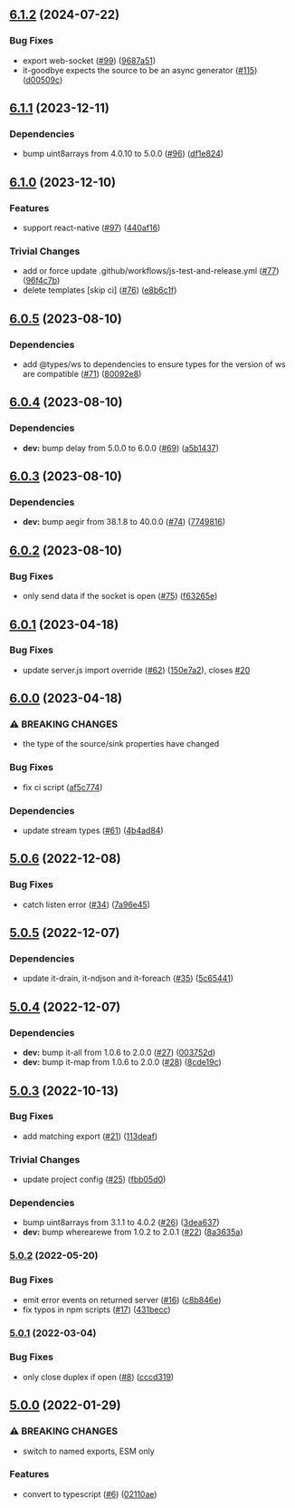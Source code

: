 ## [6.1.2](https://github.com/alanshaw/it-ws/compare/v6.1.1...v6.1.2) (2024-07-22)


### Bug Fixes

* export web-socket ([#99](https://github.com/alanshaw/it-ws/issues/99)) ([9687a51](https://github.com/alanshaw/it-ws/commit/9687a514377724642818227912f264aa53578ee6))
* it-goodbye expects the source to be an async generator ([#115](https://github.com/alanshaw/it-ws/issues/115)) ([d00509c](https://github.com/alanshaw/it-ws/commit/d00509c616415ae02fe4bf36a172688afbdf9fe7))

## [6.1.1](https://github.com/alanshaw/it-ws/compare/v6.1.0...v6.1.1) (2023-12-11)


### Dependencies

* bump uint8arrays from 4.0.10 to 5.0.0 ([#96](https://github.com/alanshaw/it-ws/issues/96)) ([df1e824](https://github.com/alanshaw/it-ws/commit/df1e824e84b197f47c6ecbf943820cb6fe281388))

## [6.1.0](https://github.com/alanshaw/it-ws/compare/v6.0.5...v6.1.0) (2023-12-10)


### Features

* support react-native ([#97](https://github.com/alanshaw/it-ws/issues/97)) ([440af16](https://github.com/alanshaw/it-ws/commit/440af169944d9c703757d548522c25cc4c9502ac))


### Trivial Changes

* add or force update .github/workflows/js-test-and-release.yml ([#77](https://github.com/alanshaw/it-ws/issues/77)) ([96f4c7b](https://github.com/alanshaw/it-ws/commit/96f4c7b032123a23a94a54da8b74251c1db3b3ee))
* delete templates [skip ci] ([#76](https://github.com/alanshaw/it-ws/issues/76)) ([e8b6c1f](https://github.com/alanshaw/it-ws/commit/e8b6c1f4dc9cfb86afe007bd4c0ae3a1b40393e5))

## [6.0.5](https://github.com/alanshaw/it-ws/compare/v6.0.4...v6.0.5) (2023-08-10)


### Dependencies

* add @types/ws to dependencies to ensure types for the version of ws are compatible ([#71](https://github.com/alanshaw/it-ws/issues/71)) ([80092e8](https://github.com/alanshaw/it-ws/commit/80092e805c3ba3e2edd67191be5c6f07446d9cfb))

## [6.0.4](https://github.com/alanshaw/it-ws/compare/v6.0.3...v6.0.4) (2023-08-10)


### Dependencies

* **dev:** bump delay from 5.0.0 to 6.0.0 ([#69](https://github.com/alanshaw/it-ws/issues/69)) ([a5b1437](https://github.com/alanshaw/it-ws/commit/a5b14377053c2ba14a1c3611c989e9191920afda))

## [6.0.3](https://github.com/alanshaw/it-ws/compare/v6.0.2...v6.0.3) (2023-08-10)


### Dependencies

* **dev:** bump aegir from 38.1.8 to 40.0.0 ([#74](https://github.com/alanshaw/it-ws/issues/74)) ([7749816](https://github.com/alanshaw/it-ws/commit/774981645ff0491450068f5d0deb4f7b8d4fb887))

## [6.0.2](https://github.com/alanshaw/it-ws/compare/v6.0.1...v6.0.2) (2023-08-10)


### Bug Fixes

* only send data if the socket is open ([#75](https://github.com/alanshaw/it-ws/issues/75)) ([f63265e](https://github.com/alanshaw/it-ws/commit/f63265e17b8ee979fd2471b9cec0f8e98d0b5fd0))

## [6.0.1](https://github.com/alanshaw/it-ws/compare/v6.0.0...v6.0.1) (2023-04-18)


### Bug Fixes

* update server.js import override ([#62](https://github.com/alanshaw/it-ws/issues/62)) ([150e7a2](https://github.com/alanshaw/it-ws/commit/150e7a2e77f3206fc19521dc67d400f00b3d6483)), closes [#20](https://github.com/alanshaw/it-ws/issues/20)

## [6.0.0](https://github.com/alanshaw/it-ws/compare/v5.0.6...v6.0.0) (2023-04-18)


### ⚠ BREAKING CHANGES

* the type of the source/sink properties have changed

### Bug Fixes

* fix ci script ([af5c774](https://github.com/alanshaw/it-ws/commit/af5c7745f68912debcf04bb6a7214fac1b9834b5))


### Dependencies

* update stream types ([#61](https://github.com/alanshaw/it-ws/issues/61)) ([4b4ad84](https://github.com/alanshaw/it-ws/commit/4b4ad845f1e0615ff2cff603676c87578046bffe))

## [5.0.6](https://github.com/alanshaw/it-ws/compare/v5.0.5...v5.0.6) (2022-12-08)


### Bug Fixes

* catch listen error ([#34](https://github.com/alanshaw/it-ws/issues/34)) ([7a96e45](https://github.com/alanshaw/it-ws/commit/7a96e45ff0c15c51c8901c491e318b44e38226cf))

## [5.0.5](https://github.com/alanshaw/it-ws/compare/v5.0.4...v5.0.5) (2022-12-07)


### Dependencies

* update it-drain, it-ndjson and it-foreach ([#35](https://github.com/alanshaw/it-ws/issues/35)) ([5c65441](https://github.com/alanshaw/it-ws/commit/5c65441e2cd718b5338d9bc570091d4897e1e5e1))

## [5.0.4](https://github.com/alanshaw/it-ws/compare/v5.0.3...v5.0.4) (2022-12-07)


### Dependencies

* **dev:** bump it-all from 1.0.6 to 2.0.0 ([#27](https://github.com/alanshaw/it-ws/issues/27)) ([003752d](https://github.com/alanshaw/it-ws/commit/003752de90da52d27624f16d4d7f06d48f217539))
* **dev:** bump it-map from 1.0.6 to 2.0.0 ([#28](https://github.com/alanshaw/it-ws/issues/28)) ([8cde19c](https://github.com/alanshaw/it-ws/commit/8cde19c59342c39d325c80dc5c54fae469065d4a))

## [5.0.3](https://github.com/alanshaw/it-ws/compare/v5.0.2...v5.0.3) (2022-10-13)


### Bug Fixes

* add matching export ([#21](https://github.com/alanshaw/it-ws/issues/21)) ([113deaf](https://github.com/alanshaw/it-ws/commit/113deaf61121fc0330a7f559a3346cd54746bc07))


### Trivial Changes

* update project config ([#25](https://github.com/alanshaw/it-ws/issues/25)) ([fbb05d0](https://github.com/alanshaw/it-ws/commit/fbb05d0401c4ba021b82f6ec3940a191ffb84a2c))


### Dependencies

* bump uint8arrays from 3.1.1 to 4.0.2 ([#26](https://github.com/alanshaw/it-ws/issues/26)) ([3dea637](https://github.com/alanshaw/it-ws/commit/3dea637fde422091839b00093b9084ee63b0d25b))
* **dev:** bump wherearewe from 1.0.2 to 2.0.1 ([#22](https://github.com/alanshaw/it-ws/issues/22)) ([8a3635a](https://github.com/alanshaw/it-ws/commit/8a3635a5d229c23882a463b1db95a28a714db762))

### [5.0.2](https://github.com/alanshaw/it-ws/compare/v5.0.1...v5.0.2) (2022-05-20)


### Bug Fixes

* emit error events on returned server ([#16](https://github.com/alanshaw/it-ws/issues/16)) ([c8b846e](https://github.com/alanshaw/it-ws/commit/c8b846ee44a8321a0c080b039a05e975162c8db5))
* fix typos in npm scripts ([#17](https://github.com/alanshaw/it-ws/issues/17)) ([431becc](https://github.com/alanshaw/it-ws/commit/431becc2c9bc4d28df750e16db1d37241d21555d))

### [5.0.1](https://github.com/alanshaw/it-ws/compare/v5.0.0...v5.0.1) (2022-03-04)


### Bug Fixes

* only close duplex if open ([#8](https://github.com/alanshaw/it-ws/issues/8)) ([cccd319](https://github.com/alanshaw/it-ws/commit/cccd319cab6eca96ef6b26cba24fc423941d4f31))

## [5.0.0](https://github.com/alanshaw/it-ws/compare/v4.0.0...v5.0.0) (2022-01-29)


### ⚠ BREAKING CHANGES

* switch to named exports, ESM only

### Features

* convert to typescript ([#6](https://github.com/alanshaw/it-ws/issues/6)) ([02110ae](https://github.com/alanshaw/it-ws/commit/02110aea661b83cde311eb2ce28c8a3da5c0e2a0))
